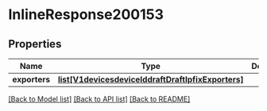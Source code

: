 # InlineResponse200153

## Properties
Name | Type | Description | Notes
------------ | ------------- | ------------- | -------------
**exporters** | [**list[V1devicesdeviceIddraftDraftIpfixExporters]**](V1devicesdeviceIddraftDraftIpfixExporters.md) |  | [optional] 

[[Back to Model list]](../README.md#documentation-for-models) [[Back to API list]](../README.md#documentation-for-api-endpoints) [[Back to README]](../README.md)

